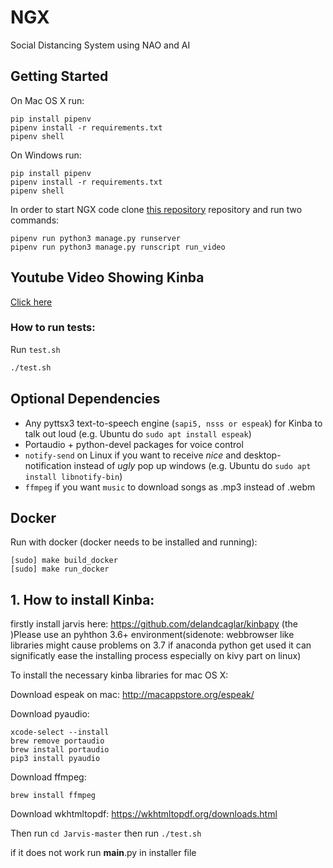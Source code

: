 # NGX
Social Distancing System using NAO and AI

## Getting Started
On Mac OS X run:
```
pip install pipenv
pipenv install -r requirements.txt
pipenv shell
```


On Windows run:
```
pip install pipenv
pipenv install -r requirements.txt
pipenv shell
```

In order to start NGX code clone [this repository](https://github.com/moj124/NGX) repository and run two commands: 
```
pipenv run python3 manage.py runserver
pipenv run python3 manage.py runscript run_video
```



## Youtube Video Showing Kinba

[Click here](https://www.youtube.com/watch?v=FGXuvlBr0H0)


### How to run tests:

 Run `test.sh`
 ```bash
 ./test.sh
 ```
## Optional Dependencies

- Any pyttsx3 text-to-speech engine (``sapi5, nsss or espeak``) for Kinba to talk out loud (e.g. Ubuntu do ``sudo apt install espeak``)
- Portaudio + python-devel packages for voice control
- ``notify-send`` on Linux if you want to receive *nice* and desktop-notification instead of *ugly* pop up windows (e.g. Ubuntu do ``sudo apt install libnotify-bin``)
- ``ffmpeg`` if you want ``music`` to download songs as .mp3 instead of .webm

## Docker

Run with docker (docker needs to be installed and running):

```
[sudo] make build_docker
[sudo] make run_docker
```
## 1. How to install Kinba:

firstly install jarvis here: https://github.com/delandcaglar/kinbapy 
(the )Please use an pyhthon 3.6+ environment(sidenote: webbrowser like libraries might cause problems on 3.7 if anaconda python get used it can significatly ease the installing process especially on kivy part on linux)

To install the necessary kinba libraries for mac OS X:

Download espeak on mac: http://macappstore.org/espeak/

Download pyaudio:
```
xcode-select --install
brew remove portaudio
brew install portaudio
pip3 install pyaudio
```
Download ffmpeg:

`brew install ffmpeg`

Download wkhtmltopdf: https://wkhtmltopdf.org/downloads.html

Then run
`cd Jarvis-master`
then run
`./test.sh`

if it does not work run __main__.py in installer file
